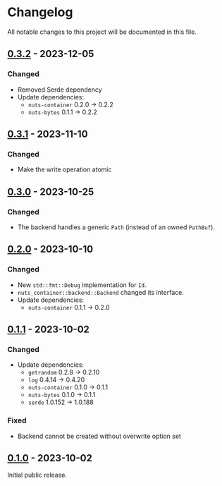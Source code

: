 # Changelog

All notable changes to this project will be documented in this file.

## [0.3.2] - 2023-12-05

### Changed

- Removed Serde dependency
- Update dependencies:
  * `nuts-container` 0.2.0 -> 0.2.2
  * `nuts-bytes` 0.1.1 -> 0.2.2

## [0.3.1] - 2023-11-10

### Changed
- Make the write operation atomic

## [0.3.0] - 2023-10-25

### Changed
- The backend handles a generic `Path` (instead of an owned `PathBuf`).

## [0.2.0] - 2023-10-10

### Changed

- New `std::fmt::Debug` implementation for `Id`.
- `nuts_container::backend::Backend` changed its interface.
- Update dependencies:
  * `nuts-container` 0.1.1 -> 0.2.0

## [0.1.1] - 2023-10-02

### Changed
- Update dependencies:
  * `getrandom` 0.2.8 -> 0.2.10
  * `log` 0.4.14 -> 0.4.20
  * `nuts-container` 0.1.0 -> 0.1.1
  * `nuts-bytes` 0.1.0 -> 0.1.1
  * `serde` 1.0.152 -> 1.0.188

### Fixed

- Backend cannot be created without overwrite option set

## [0.1.0] - 2023-10-02

Initial public release.

[0.1.0]: https://github.com/drobin/nuts-directory/tree/v0.1.0
[0.1.1]: https://github.com/drobin/nuts-directory/tree/v0.1.1
[0.2.0]: https://github.com/drobin/nuts-directory/tree/v0.2.0
[0.3.0]: https://github.com/drobin/nuts-directory/tree/v0.3.0
[0.3.1]: https://github.com/drobin/nuts-directory/tree/v0.3.1
[0.3.2]: https://github.com/drobin/nuts-directory/tree/v0.3.2
